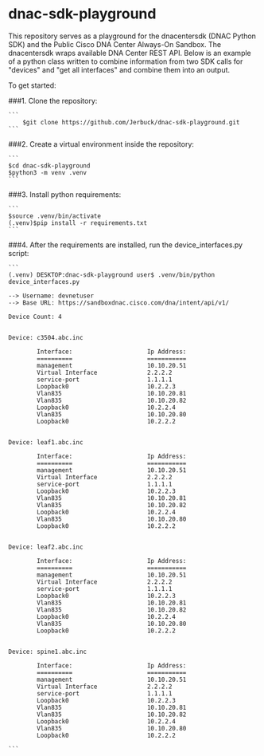 # dnac-sdk-playground

This repository serves as a playground for the dnacentersdk (DNAC Python SDK) and the Public Cisco DNA Center Always-On Sandbox. The dnacentersdk wraps available DNA Center REST API. Below is an example of a python class written to combine information from two SDK calls for "devices" and "get all interfaces" and combine them into an output.

To get started:

###1. Clone the repository:

	```
		$git clone https://github.com/Jerbuck/dnac-sdk-playground.git
	``` 

###2. Create a virtual environment inside the repository:

	```
	$cd dnac-sdk-playground
	$python3 -m venv .venv
	```
	
###3. Install python requirements:

	```
	$source .venv/bin/activate
	(.venv)$pip install -r requirements.txt
	```

###4. After the requirements are installed, run the device_interfaces.py script:
	
	```
	(.venv) DESKTOP:dnac-sdk-playground user$ .venv/bin/python device_interfaces.py

	--> Username: devnetuser
	--> Base URL: https://sandboxdnac.cisco.com/dna/intent/api/v1/
	
	Device Count: 4
	
	
	Device: c3504.abc.inc            
	
	        Interface:                     Ip Address:
	        ==========                     ===========
	        management                     10.10.20.51
	        Virtual Interface              2.2.2.2
	        service-port                   1.1.1.1
	        Loopback0                      10.2.2.3
	        Vlan835                        10.10.20.81
	        Vlan835                        10.10.20.82
	        Loopback0                      10.2.2.4
	        Vlan835                        10.10.20.80
	        Loopback0                      10.2.2.2
	
	
	Device: leaf1.abc.inc            
	
	        Interface:                     Ip Address:
	        ==========                     ===========
	        management                     10.10.20.51
	        Virtual Interface              2.2.2.2
	        service-port                   1.1.1.1
	        Loopback0                      10.2.2.3
	        Vlan835                        10.10.20.81
	        Vlan835                        10.10.20.82
	        Loopback0                      10.2.2.4
	        Vlan835                        10.10.20.80
	        Loopback0                      10.2.2.2
	
	
	Device: leaf2.abc.inc            
	
	        Interface:                     Ip Address:
	        ==========                     ===========
	        management                     10.10.20.51
	        Virtual Interface              2.2.2.2
	        service-port                   1.1.1.1
	        Loopback0                      10.2.2.3
	        Vlan835                        10.10.20.81
	        Vlan835                        10.10.20.82
	        Loopback0                      10.2.2.4
	        Vlan835                        10.10.20.80
	        Loopback0                      10.2.2.2
	
	
	Device: spine1.abc.inc           
	
	        Interface:                     Ip Address:
	        ==========                     ===========
	        management                     10.10.20.51
	        Virtual Interface              2.2.2.2
	        service-port                   1.1.1.1
	        Loopback0                      10.2.2.3
	        Vlan835                        10.10.20.81
	        Vlan835                        10.10.20.82
	        Loopback0                      10.2.2.4
	        Vlan835                        10.10.20.80
	        Loopback0                      10.2.2.2
	        
	```
